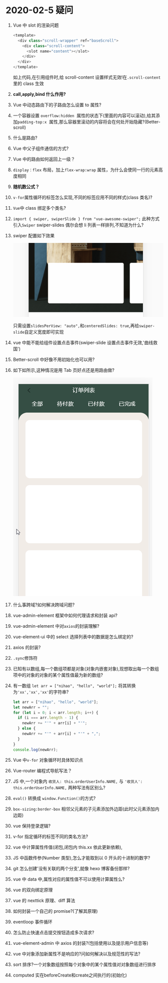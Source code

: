 # 2020-02-5 疑问

1. Vue 中 slot 的渲染问题

   ```javascript
   <template>
     <div class="scroll-wrapper" ref="baseScroll">
       <div class="scroll-content">
         <slot name="content"></slot>
       </div>
     </div>
   </template>
   ```

   如上代码,在引用组件时,给 scroll-content 设置样式无效!在`.scroll-content`里的 class 生效

2. **call,apply,bind 什么作用?**

3. Vue 中动态路由下的子路由怎么设置 to 属性?

4. 一个容器设置 `overflow:hidden`  属性的状态下(里面的内容可以滚动),给其添加`padding-top:x`  属性,那么容器里滚动的内容将会在何处开始隐藏?(Better-scroll)

5. 什么是路由?

6. Vue 中父子组件通信的方式?

7. Vue 中的路由如何返回上一级？

8. `display：flex` 布局，加上`flex-wrap:wrap` 属性，为什么会使同一行的元素高度相同

9. **随机数公式？**

10. `v-for`属性循环的标签怎么实现,不同的标签应用不同的样式(class 类名)?

11. `Vue`中 class 绑定多个类名?

12. `import { swiper, swiperSlide } from "vue-awesome-swiper";` 此种方式引入`Swiper` swiper-slides 偶尔会想 li 列表一样排列,不知道为什么?

13. swiper 配置如下效果

    ![效果图](../../assets/img/20200205/week2-pic04.gif)

    只需设置`slidesPerView: "auto",`和`centeredSlides: true`,再给`swiper-slide`自定义宽度即可实现

14. vue 中能不能给组件设置点击事件(swiper-slide 设置点击事件无效,'曲线救国')

15. Better-scroll 中好像不用初始化也可以用?

16. 如下如所示,这种情况是用 Tab 页好点还是用路由做?

    ![展示图](../../assets/img/20200205/Snipaste_2020-02-12_16-40-32.png)

17. 什么事跨域?如何解决跨域问题?

18. vue-admin-element 框架中如何代理请求和封装 api?

19. vue-admin-element 中对`axios`的封装理解?

20. vue-element-ui 中的 select 选择列表中的数据是怎么绑定的?

21. axios 的封装?

22. `.sync`修饰符

23. 已知有以数组,每一个数组项都是对象(对象内嵌套对象),现想取出每一个数组项中的对象的对象的某个属性值最为新的数组?

24. 有一数组 `let arr = ["nihao", "hello", "world"];` 将其转换为`'xx','xx','xx'`的字符串?

    ```javascript
    let arr = ["nihao", "hello", "world"];
    let newArr = "";
    for (let i = 0; i < arr.length; i++) {
      if (i === arr.length - 1) {
        newArr += "'" + arr[i] + "'";
      } else {
        newArr += "'" + arr[i] + "'" + ",";
      }
    }
    console.log(newArr);
    ```

25. Vue 中`v-for` 对象循环时具体知识点

26. Vue-router 编程式导航写法？

27. JS 中,一个对象内 `收货人: this.orderUserInfo.NAME,` 与 `'收货人': this.orderUserInfo.NAME,` 两种写法有区别么?

28. `eval()` 转换成 `window.Function()`的方式?

29. `box-sizing:border-box` 相邻父元素的子元素添加外边距(此时父元素添加内边距)

30. vue 保持登录逻辑?

31. v-for 指定循环的标签不同的类名方法?

32. vue 中计算属性传值(闭包,闭包内 this.xx 依此更新依赖),

33. JS 中函数传参(Number 类型),怎么才能取到以 0 开头的十进制的数字?

34. git 怎么创建'没有关联的两个分支',就像 hexo 博客备份那样?

35. vue 中 data 中,属性对应的属性值不可以使用计算属性么?

36. vue 的双向绑定原理

37. vue 的 nexttick 原理、diff 算法

38. 如何封装一个自己的 promise?(了解其原理)

39. eventloop 事件循环
40. 怎么防止快速点击提交按钮造成多次请求?

41. vue-element-admin 中 axios 的封装?(包括使用以及提示用户信息等)

42. vue 中对象添加新属性不是响应的?问如何解决以及规范性的写法?
43. sort 排序?一个对象数组按照每个对象中的某个属性值对对象数组进行排序
44. computed 实在beforeCreate和create之间执行的(初始化)
